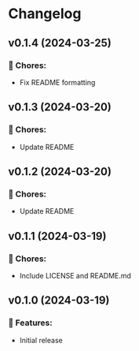 # Changelog

## v0.1.4 (2024-03-25)

### 🧹 Chores:

- Fix README formatting

## v0.1.3 (2024-03-20)

### 🧹 Chores:

- Update README

## v0.1.2 (2024-03-20)

### 🧹 Chores:

- Update README

## v0.1.1 (2024-03-19)

### 🧹 Chores:

- Include LICENSE and README.md

## v0.1.0 (2024-03-19)

### 🚀 Features:

- Initial release
